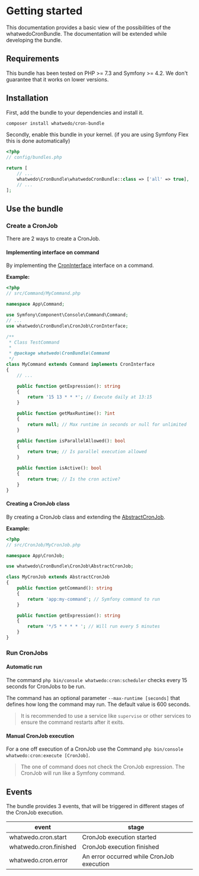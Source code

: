# Getting started

This documentation provides a basic view of the possibilities of the whatwedoCronBundle. The documentation will be extended while developing the bundle.

## Requirements

This bundle has been tested on PHP >= 7.3 and Symfony >= 4.2. We don't guarantee that it works on lower versions.

## Installation

First, add the bundle to your dependencies and install it.

```bash
composer install whatwedo/cron-bundle
```

Secondly, enable this bundle in your kernel. (if you are using Symfony Flex this is done automatically)

```php
<?php
// config/bundles.php

return [
    // ...
    whatwedo\CronBundle\whatwedoCronBundle::class => ['all' => true],
    // ...
];
```

## Use the bundle

### Create a CronJob

There are 2 ways to create a CronJob.

#### Implementing interface on command

By implementing the [CronInterface](../../CronJob/CronInterface.php) interface on a command.

**Example:**
```php
<?php
// src/Command/MyCommand.php

namespace App\Command;

use Symfony\Component\Console\Command\Command;
// ...
use whatwedo\CronBundle\CronJob\CronInterface;

/**
 * Class TestCommand
 *
 * @package whatwedo\CronBundle\Command
 */
class MyCommand extends Command implements CronInterface
{
    // ...

    public function getExpression(): string
    {
        return '15 13 * * *'; // Execute daily at 13:15 
    }

    public function getMaxRuntime(): ?int
    {
        return null; // Max runtime in seconds or null for unlimited
    }

    public function isParallelAllowed(): bool
    {
        return true; // Is parallel execution allowed 
    }

    public function isActive(): bool
    {
        return true; // Is the cron active?
    }
}
```

#### Creating a CronJob class

By creating a CronJob class and extending the [AbstractCronJob](../../CronJob/AbstractCronJob.php).

**Example:**
```php
<?php
// src/CronJob/MyCronJob.php

namespace App\CronJob;

use whatwedo\CronBundle\CronJob\AbstractCronJob;

class MyCronJob extends AbstractCronJob
{
    public function getCommand(): string
    {
        return 'app:my-command'; // Symfony command to run
    }

    public function getExpression(): string
    {
        return '*/5 * * * * '; // Will run every 5 minutes
    }
}
```

### Run CronJobs

#### Automatic run

The command `php bin/console whatwedo:cron:scheduler` checks every 15 seconds for CronJobs to be run.

The command has an optional parameter `--max-runtime [seconds]` that defines how long the command may run. The default value is 600 seconds.

> It is recommended to use a service like `supervise` or other services to ensure the command restarts after it exits.

#### Manual CronJob execution

For a one off execution of a CronJob use the Command `php bin/console whatwedo:cron:execute [CronJob]`.

> The one of command does not check the CronJob expression. The CronJob will run like a Symfony command.

## Events

The bundle provides 3 events, that will be triggered in different stages of the CronJob execution.

| event                  | stage                                     |
| ---------------------- | ----------------------------------------- |
| whatwedo.cron.start    | CronJob execution started                 |
| whatwedo.cron.finished | CronJob execution finished                |
| whatwedo.cron.error    | An error occurred while CronJob execution |
